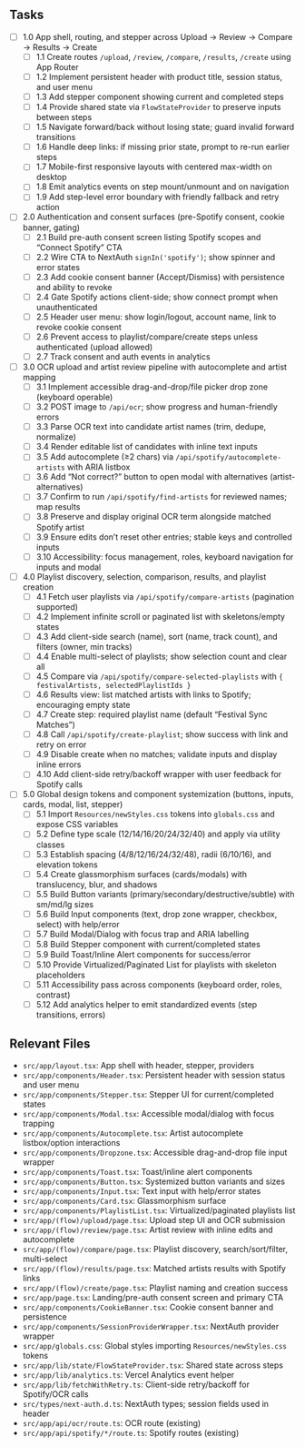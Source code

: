 ## Tasks

- [ ] 1.0 App shell, routing, and stepper across Upload → Review → Compare → Results → Create
  - [ ] 1.1 Create routes `/upload`, `/review`, `/compare`, `/results`, `/create` using App Router
  - [ ] 1.2 Implement persistent header with product title, session status, and user menu
  - [ ] 1.3 Add stepper component showing current and completed steps
  - [ ] 1.4 Provide shared state via `FlowStateProvider` to preserve inputs between steps
  - [ ] 1.5 Navigate forward/back without losing state; guard invalid forward transitions
  - [ ] 1.6 Handle deep links: if missing prior state, prompt to re-run earlier steps
  - [ ] 1.7 Mobile-first responsive layouts with centered max-width on desktop
  - [ ] 1.8 Emit analytics events on step mount/unmount and on navigation
  - [ ] 1.9 Add step-level error boundary with friendly fallback and retry action

- [ ] 2.0 Authentication and consent surfaces (pre-Spotify consent, cookie banner, gating)
  - [ ] 2.1 Build pre-auth consent screen listing Spotify scopes and “Connect Spotify” CTA
  - [ ] 2.2 Wire CTA to NextAuth `signIn('spotify')`; show spinner and error states
  - [ ] 2.3 Add cookie consent banner (Accept/Dismiss) with persistence and ability to revoke
  - [ ] 2.4 Gate Spotify actions client-side; show connect prompt when unauthenticated
  - [ ] 2.5 Header user menu: show login/logout, account name, link to revoke cookie consent
  - [ ] 2.6 Prevent access to playlist/compare/create steps unless authenticated (upload allowed)
  - [ ] 2.7 Track consent and auth events in analytics

- [ ] 3.0 OCR upload and artist review pipeline with autocomplete and artist mapping
  - [ ] 3.1 Implement accessible drag-and-drop/file picker drop zone (keyboard operable)
  - [ ] 3.2 POST image to `/api/ocr`; show progress and human-friendly errors
  - [ ] 3.3 Parse OCR text into candidate artist names (trim, dedupe, normalize)
  - [ ] 3.4 Render editable list of candidates with inline text inputs
  - [ ] 3.5 Add autocomplete (≥2 chars) via `/api/spotify/autocomplete-artists` with ARIA listbox
  - [ ] 3.6 Add “Not correct?” button to open modal with alternatives (artist-alternatives)
  - [ ] 3.7 Confirm to run `/api/spotify/find-artists` for reviewed names; map results
  - [ ] 3.8 Preserve and display original OCR term alongside matched Spotify artist
  - [ ] 3.9 Ensure edits don’t reset other entries; stable keys and controlled inputs
  - [ ] 3.10 Accessibility: focus management, roles, keyboard navigation for inputs and modal

- [ ] 4.0 Playlist discovery, selection, comparison, results, and playlist creation
  - [ ] 4.1 Fetch user playlists via `/api/spotify/compare-artists` (pagination supported)
  - [ ] 4.2 Implement infinite scroll or paginated list with skeletons/empty states
  - [ ] 4.3 Add client-side search (name), sort (name, track count), and filters (owner, min tracks)
  - [ ] 4.4 Enable multi-select of playlists; show selection count and clear all
  - [ ] 4.5 Compare via `/api/spotify/compare-selected-playlists` with `{ festivalArtists, selectedPlaylistIds }`
  - [ ] 4.6 Results view: list matched artists with links to Spotify; encouraging empty state
  - [ ] 4.7 Create step: required playlist name (default “Festival Sync Matches”)
  - [ ] 4.8 Call `/api/spotify/create-playlist`; show success with link and retry on error
  - [ ] 4.9 Disable create when no matches; validate inputs and display inline errors
  - [ ] 4.10 Add client-side retry/backoff wrapper with user feedback for Spotify calls

- [ ] 5.0 Global design tokens and component systemization (buttons, inputs, cards, modal, list, stepper)
  - [ ] 5.1 Import `Resources/newStyles.css` tokens into `globals.css` and expose CSS variables
  - [ ] 5.2 Define type scale (12/14/16/20/24/32/40) and apply via utility classes
  - [ ] 5.3 Establish spacing (4/8/12/16/24/32/48), radii (6/10/16), and elevation tokens
  - [ ] 5.4 Create glassmorphism surfaces (cards/modals) with translucency, blur, and shadows
  - [ ] 5.5 Build Button variants (primary/secondary/destructive/subtle) with sm/md/lg sizes
  - [ ] 5.6 Build Input components (text, drop zone wrapper, checkbox, select) with help/error
  - [ ] 5.7 Build Modal/Dialog with focus trap and ARIA labelling
  - [ ] 5.8 Build Stepper component with current/completed states
  - [ ] 5.9 Build Toast/Inline Alert components for success/error
  - [ ] 5.10 Provide Virtualized/Paginated List for playlists with skeleton placeholders
  - [ ] 5.11 Accessibility pass across components (keyboard order, roles, contrast)
  - [ ] 5.12 Add analytics helper to emit standardized events (step transitions, errors)

## Relevant Files

- `src/app/layout.tsx`: App shell with header, stepper, providers
- `src/app/components/Header.tsx`: Persistent header with session status and user menu
- `src/app/components/Stepper.tsx`: Stepper UI for current/completed states
- `src/app/components/Modal.tsx`: Accessible modal/dialog with focus trapping
- `src/app/components/Autocomplete.tsx`: Artist autocomplete listbox/option interactions
- `src/app/components/Dropzone.tsx`: Accessible drag-and-drop file input wrapper
- `src/app/components/Toast.tsx`: Toast/inline alert components
- `src/app/components/Button.tsx`: Systemized button variants and sizes
- `src/app/components/Input.tsx`: Text input with help/error states
- `src/app/components/Card.tsx`: Glassmorphism surface
- `src/app/components/PlaylistList.tsx`: Virtualized/paginated playlists list
- `src/app/(flow)/upload/page.tsx`: Upload step UI and OCR submission
- `src/app/(flow)/review/page.tsx`: Artist review with inline edits and autocomplete
- `src/app/(flow)/compare/page.tsx`: Playlist discovery, search/sort/filter, multi-select
- `src/app/(flow)/results/page.tsx`: Matched artists results with Spotify links
- `src/app/(flow)/create/page.tsx`: Playlist naming and creation success
- `src/app/page.tsx`: Landing/pre-auth consent screen and primary CTA
- `src/app/components/CookieBanner.tsx`: Cookie consent banner and persistence
- `src/app/components/SessionProviderWrapper.tsx`: NextAuth provider wrapper
- `src/app/globals.css`: Global styles importing `Resources/newStyles.css` tokens
- `src/app/lib/state/FlowStateProvider.tsx`: Shared state across steps
- `src/app/lib/analytics.ts`: Vercel Analytics event helper
- `src/app/lib/fetchWithRetry.ts`: Client-side retry/backoff for Spotify/OCR calls
- `src/types/next-auth.d.ts`: NextAuth types; session fields used in header
- `src/app/api/ocr/route.ts`: OCR route (existing)
- `src/app/api/spotify/*/route.ts`: Spotify routes (existing)



